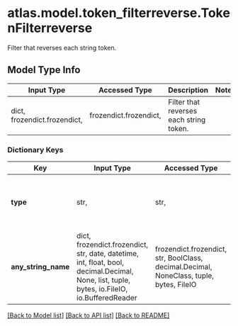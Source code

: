 # atlas.model.token_filterreverse.TokenFilterreverse

Filter that reverses each string token.

## Model Type Info
Input Type | Accessed Type | Description | Notes
------------ | ------------- | ------------- | -------------
dict, frozendict.frozendict,  | frozendict.frozendict,  | Filter that reverses each string token. | 

### Dictionary Keys
Key | Input Type | Accessed Type | Description | Notes
------------ | ------------- | ------------- | ------------- | -------------
**type** | str,  | str,  | Human-readable label that identifies this token filter type. | must be one of ["reverse", ] 
**any_string_name** | dict, frozendict.frozendict, str, date, datetime, int, float, bool, decimal.Decimal, None, list, tuple, bytes, io.FileIO, io.BufferedReader | frozendict.frozendict, str, BoolClass, decimal.Decimal, NoneClass, tuple, bytes, FileIO | any string name can be used but the value must be the correct type | [optional]

[[Back to Model list]](../../README.md#documentation-for-models) [[Back to API list]](../../README.md#documentation-for-api-endpoints) [[Back to README]](../../README.md)

